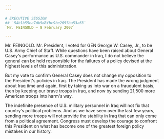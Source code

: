 ```yaml
---
---

# EXECUTIVE SESSION
## `54b1b55ea7db9d8fbc9be2697ba53a63`
`Mr. FEINGOLD — 8 February 2007`

---
```



Mr. FEINGOLD. Mr. President, I voted for GEN George W. Casey, Jr., to 
be U.S. Army Chief of Staff. While questions have been raised about 
General Casey's performance as U.S. commander in Iraq, I do not believe 
the general can be held responsible for the failures of a policy 
devised at the highest levels of this administration.

But my vote to confirm General Casey does not change my opposition to 
the President's policies in Iraq. The President has made the wrong 
judgment about Iraq time and again, first by taking us into war on a 
fraudulent basis, then by keeping our brave troops in Iraq, and now by 
sending 21,500 more American troops into harm's way.

The indefinite presence of U.S. military personnel in Iraq will not 
fix that country's political problems. And as we have seen over the 
last few years, sending more troops will not provide the stability in 
Iraq that can only come from a political agreement. Congress must 
develop the courage to confront this President on what has become one 
of the greatest foreign policy mistakes in our history.